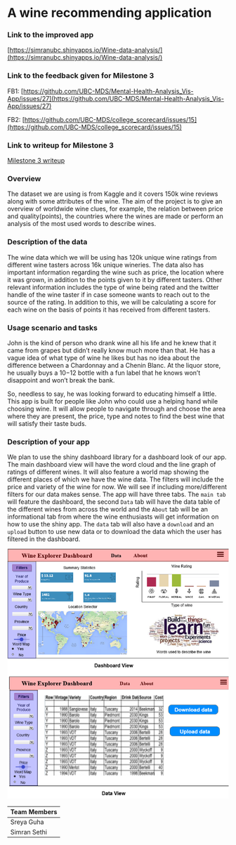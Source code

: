 # A wine recommending application

### Link to the improved app

[https://simranubc.shinyapps.io/Wine-data-analysis/](https://simranubc.shinyapps.io/Wine-data-analysis/)

### Link to the feedback given for Milestone 3

FB1: [https://github.com/UBC-MDS/Mental-Health-Analysis_Vis-App/issues/27](https://github.com/UBC-MDS/Mental-Health-Analysis_Vis-App/issues/27)

FB2: [https://github.com/UBC-MDS/college_scorecard/issues/15](https://github.com/UBC-MDS/college_scorecard/issues/15)

### Link to writeup for Milestone 3

[Milestone 3 writeup](https://github.com/UBC-MDS/DSCI-532-wine-data/blob/master/milestone3.md)

### Overview

The dataset we are using is from Kaggle and it covers 150k wine reviews along with some attributes of the wine. The aim of the project is to give an overview of worldwide wine clues, for example, the relation between price and quality(points), the countries where the wines are made or perform an analysis of the most used words to describe wines.

### Description of the data

The wine data which we will be using has 120k unique wine ratings from different wine tasters across 16k unique wineries. The data also has important information regarding the wine such as price, the location where it was grown, in addition to the points given to it by different tasters. Other relevant information includes the type of wine being rated and the twitter handle of the wine taster if in case someone wants to reach out to the source of the rating. In addition to this, we will be calculating a score for each wine on the basis of points it has received from different tasters.

### Usage scenario and tasks

John is the kind of person who drank wine all his life and he knew that it came from grapes but didn’t really know much more than that. He has a vague idea of what type of wine he likes but has no idea about the difference between a Chardonnay and a Chenin Blanc. At the liquor store, he usually buys a $10-$12 bottle with a fun label that he knows won’t disappoint and won’t break the bank.

So, needless to say, he was looking forward to educating himself a little. This app is built for people like John who could use a helping hand while choosing wine. It will allow people to navigate through and choose the area where they are present, the price, type and notes to find the best wine that will satisfy their taste buds.


### Description of your app

We plan to use the shiny dashboard library for a dashboard look of our app. The main dashboard view will have the word cloud and the line graph of ratings of different wines. It will also feature a world map showing the different places of which we have the wine data. The filters will include the price and variety of the wine for now. We will see if including more/different filters for our data makes sense. The app will have three tabs. The `main tab` will feature the dashboard, the second `Data` tab will have the data table of the different wines from across the world and the `About` tab will be an informational tab from where the wine enthusiasts will get information on how to use the shiny app. The `data` tab will also have a `download` and an `upload` button to use new data or to download the data which the user has filtered in the dashboard.

![](app_sketch1.png)

| **Team Members** |
| -- |
| Sreya Guha |
| Simran Sethi |

